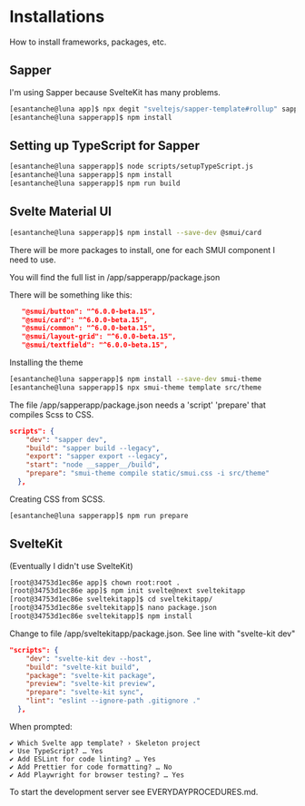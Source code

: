 # Installations

How to install frameworks, packages, etc.

## Sapper

I'm using Sapper because SvelteKit has many problems.

```bash
[esantanche@luna app]$ npx degit "sveltejs/sapper-template#rollup" sapperapp
[esantanche@luna sapperapp]$ npm install

```

## Setting up TypeScript for Sapper

```bash
[esantanche@luna sapperapp]$ node scripts/setupTypeScript.js
[esantanche@luna sapperapp]$ npm install
[esantanche@luna sapperapp]$ npm run build

```

## Svelte Material UI

```bash
[esantanche@luna sapperapp]$ npm install --save-dev @smui/card
```

There will be more packages to install, one for each SMUI component I need to use.

You will find the full list in /app/sapperapp/package.json

There will be something like this:

```json
   "@smui/button": "^6.0.0-beta.15",
   "@smui/card": "^6.0.0-beta.15",
   "@smui/common": "^6.0.0-beta.15",
   "@smui/layout-grid": "^6.0.0-beta.15",
   "@smui/textfield": "^6.0.0-beta.15",
```

Installing the theme

```bash
[esantanche@luna sapperapp]$ npm install --save-dev smui-theme
[esantanche@luna sapperapp]$ npx smui-theme template src/theme

```

The file /app/sapperapp/package.json needs a 'script' 'prepare' that compiles Scss to CSS.

```json
scripts": {
    "dev": "sapper dev",
    "build": "sapper build --legacy",
    "export": "sapper export --legacy",
    "start": "node __sapper__/build",
    "prepare": "smui-theme compile static/smui.css -i src/theme"
  },
```

Creating CSS from SCSS.

```bash
[esantanche@luna sapperapp]$ npm run prepare
```

## SvelteKit

(Eventually I didn't use SvelteKit)

```bash
[root@34753d1ec86e app]$ chown root:root .
[root@34753d1ec86e app]$ npm init svelte@next sveltekitapp
[root@34753d1ec86e sveltekitapp]$ cd sveltekitapp/
[root@34753d1ec86e sveltekitapp]$ nano package.json 
[root@34753d1ec86e sveltekitapp]$ npm install

```

Change to file /app/sveltekitapp/package.json.
See line with "svelte-kit dev"

```json
"scripts": {
    "dev": "svelte-kit dev --host",
    "build": "svelte-kit build",
    "package": "svelte-kit package",
    "preview": "svelte-kit preview",
    "prepare": "svelte-kit sync",
    "lint": "eslint --ignore-path .gitignore ."
  },
```

When prompted:

```
✔ Which Svelte app template? › Skeleton project
✔ Use TypeScript? … Yes
✔ Add ESLint for code linting? … Yes
✔ Add Prettier for code formatting? … No 
✔ Add Playwright for browser testing? … Yes
```

To start the development server see EVERYDAYPROCEDURES.md.